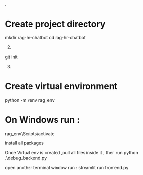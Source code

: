 .
# Create project directory
mkdir rag-hr-chatbot
cd rag-hr-chatbot

2.
git init

3.
# Create virtual environment
python -m venv rag_env
# On Windows run : 
rag_env\Scripts\activate

install all packages

Once Virtual env is created ,pull all files inside it ,
then run python .\debug_backend.py

open another terminal window  run : streamlit run frontend.py 
